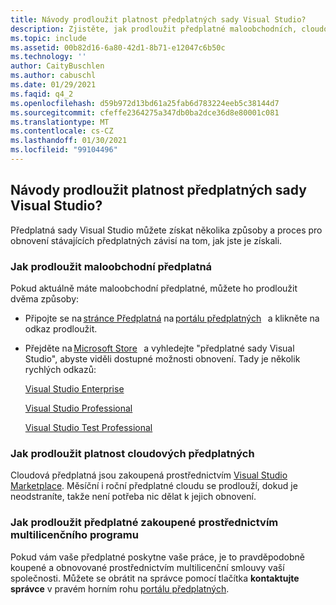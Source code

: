 ```yaml
---
title: Návody prodloužit platnost předplatných sady Visual Studio?
description: Zjistěte, jak prodloužit předplatné maloobchodních, cloudových a multilicenčních licencí.
ms.topic: include
ms.assetid: 00b82d16-6a80-42d1-8b71-e12047c6b50c
ms.technology: ''
author: CaityBuschlen
ms.author: cabuschl
ms.date: 01/29/2021
ms.faqid: q4_2
ms.openlocfilehash: d59b972d13bd61a25fab6d783224eeb5c38144d7
ms.sourcegitcommit: cfeffe2364275a347db0ba2dce36d8e80001c081
ms.translationtype: MT
ms.contentlocale: cs-CZ
ms.lasthandoff: 01/30/2021
ms.locfileid: "99104496"
---
```

## <a name="how-do-i-renew-visual-studio-subscriptions"></a>Návody prodloužit platnost předplatných sady Visual Studio? 

Předplatná sady Visual Studio můžete získat několika způsoby a proces pro obnovení stávajících předplatných závisí na tom, jak jste je získali.

### <a name="how-to-renew-retail-subscriptions"></a>Jak prodloužit maloobchodní předplatná 

Pokud aktuálně máte maloobchodní předplatné, můžete ho prodloužit dvěma způsoby: 

- Připojte se na [stránce Předplatná](https://my.visualstudio.com/subscriptions) na [portálu předplatných](https://my.visualstudio.com/benefits)   a klikněte na odkaz prodloužit. 
- Přejděte na [Microsoft Store](https://www.microsoft.com/store)   a vyhledejte "předplatné sady Visual Studio", abyste viděli dostupné možnosti obnovení. Tady je několik rychlých odkazů: 


    [Visual Studio Enterprise](https://www.microsoft.com/p/visual-studio-enterprise-subscription/dg7gmgf0dst4?activetab=pivot%3aoverviewtab) 

    [Visual Studio Professional](https://www.microsoft.com/p/visual-studio-professional-subscription/dg7gmgf0dst3?activetab=pivot%3aoverviewtab)

    [Visual Studio Test Professional](https://www.microsoft.com/p/visual-studio-test-professional-subscription/dg7gmgf0dst6?activetab=pivot%3aoverviewtab) 


### <a name="how-to-renew-cloud-subscriptions"></a>Jak prodloužit platnost cloudových předplatných
Cloudová předplatná jsou zakoupená prostřednictvím [Visual Studio Marketplace](https://marketplace.visualstudio.com/).  Měsíční i roční předplatné cloudu se prodlouží, dokud je neodstraníte, takže není potřeba nic dělat k jejich obnovení.

### <a name="how-to-renew-subscriptions-purchased-through-volume-licensing"></a>Jak prodloužit předplatné zakoupené prostřednictvím multilicenčního programu
Pokud vám vaše předplatné poskytne vaše práce, je to pravděpodobně koupené a obnovované prostřednictvím multilicenční smlouvy vaší společnosti.  Můžete se obrátit na správce pomocí tlačítka **kontaktujte správce** v pravém horním rohu [portálu předplatných](https://my.visualstudio.com/benefits).
